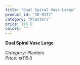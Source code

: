 ```yaml
---
title: "Dual Spiral Vase Large"
product_id: "3D-0177"
category: "Planters"
price: 115.0
colors: ""
---
```


**Dual Spiral Vase Large**

*Category*: Planters  
*Price*: ₪115.0


